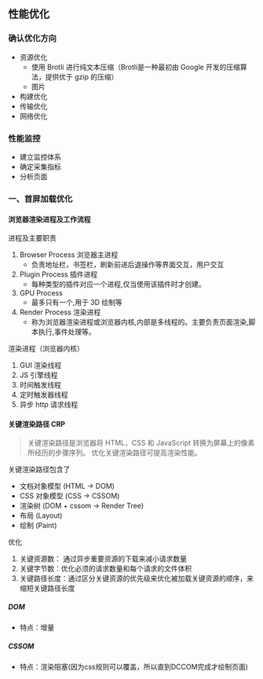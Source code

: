 ## 性能优化


### 确认优化方向
  - 资源优化
    - 使用 Brotli 进行纯文本压缩（Brotli是一种最初由 Google 开发的压缩算法，提供优于 gzip 的压缩）
    - 图片
  - 构建优化
  - 传输优化
  - 网络优化

### 性能监控
  - 建立监控体系
  - 确定采集指标
  - 分析页面

### 一、首屏加载优化


#### 浏览器渲染进程及工作流程
进程及主要职责
  1. Browser Process 浏览器主进程
      - 负责地址栏，书签栏，刷新前进后退操作等界面交互，用户交互
  2. Plugin Process 插件进程
      - 每种类型的插件对应一个进程,仅当使用该插件时才创建。
  3. GPU Process
      - 最多只有一个,用于 3D 绘制等
  4. Render Process 渲染进程
      - 称为浏览器渲染进程或浏览器内核,内部是多线程的。主要负责页面渲染,脚本执行,事件处理等。 

渲染进程（浏览器内核）
  1. GUI 渲染线程
  2. JS 引擎线程
  3. 时间触发线程
  4. 定时触发器线程
  5. 异步 http 请求线程 

#### 关键渲染路径 CRP
> 关键渲染路径是浏览器将 HTML，CSS 和 JavaScript 转换为屏幕上的像素所经历的步骤序列。
> 优化关键渲染路径可提高渲染性能。

关键渲染路径包含了
  - 文档对象模型 (HTML -> DOM)
  - CSS 对象模型 (CSS -> CSSOM)
  - 渲染树 (DOM + cssom -> Render Tree)
  - 布局 (Layout)
  - 绘制 (Paint)

优化
  1. 关键资源数： 通过异步重要资源的下载来减小请求数量
  2. 关键字节数：优化必须的请求数量和每个请求的文件体积
  3. 关键路径长度：通过区分关键资源的优先级来优化被加载关键资源的顺序，来缩短关键路径长度


##### DOM
- 特点：增量


##### CSSOM
- 特点：渲染阻塞(因为css规则可以覆盖，所以直到DCCOM完成才绘制页面)
